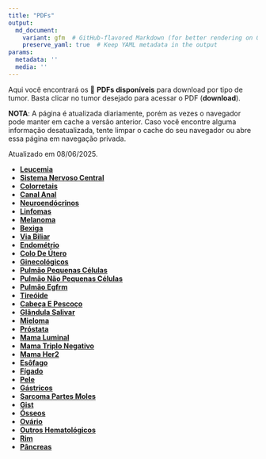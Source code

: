 ```yaml
---
title: "PDFs"
output: 
  md_document:
    variant: gfm  # GitHub-flavored Markdown (for better rendering on GitHub)
    preserve_yaml: true  # Keep YAML metadata in the output
params:
  metadata: ''
  media: ''
---
```


<script async src="https://scripts.simpleanalyticscdn.com/latest.js"></script>

Aqui você encontrará os 📝 **PDFs disponíveis** para download por tipo
de tumor. Basta clicar no tumor desejado para acessar o PDF
(**download**).

**NOTA**: A página é atualizada diariamente, porém as vezes o navegador
pode manter em cache a versão anterior. Caso você encontre alguma
informação desatualizada, tente limpar o cache do seu navegador ou abre
essa página em navegação privada.

Atualizado em 08/06/2025.

- [**Leucemia**](https://coeoralmeds-e768.restdb.io/media/68451e72f63b8048001d3cf4?download=true)
- [**Sistema Nervoso
  Central**](https://coeoralmeds-e768.restdb.io/media/68451e74f63b8048001d3cf7?download=true)
- [**Colorretais**](https://coeoralmeds-e768.restdb.io/media/68451e77f63b8048001d3cfc?download=true)
- [**Canal
  Anal**](https://coeoralmeds-e768.restdb.io/media/68451e79f63b8048001d3cfe?download=true)
- [**Neuroendócrinos**](https://coeoralmeds-e768.restdb.io/media/68451e7af63b8048001d3d00?download=true)
- [**Linfomas**](https://coeoralmeds-e768.restdb.io/media/68451e7cf63b8048001d3d02?download=true)
- [**Melanoma**](https://coeoralmeds-e768.restdb.io/media/68451e7ef63b8048001d3d04?download=true)
- [**Bexiga**](https://coeoralmeds-e768.restdb.io/media/68451e80f63b8048001d3d06?download=true)
- [**Via
  Biliar**](https://coeoralmeds-e768.restdb.io/media/68451e82f63b8048001d3d08?download=true)
- [**Endométrio**](https://coeoralmeds-e768.restdb.io/media/68451e83f63b8048001d3d0a?download=true)
- [**Colo De
  Útero**](https://coeoralmeds-e768.restdb.io/media/68451e85f63b8048001d3d0c?download=true)
- [**Ginecológicos**](https://coeoralmeds-e768.restdb.io/media/68451e87f63b8048001d3d0e?download=true)
- [**Pulmão Pequenas
  Células**](https://coeoralmeds-e768.restdb.io/media/68451e88f63b8048001d3d10?download=true)
- [**Pulmão Não Pequenas
  Células**](https://coeoralmeds-e768.restdb.io/media/68451e8bf63b8048001d3d12?download=true)
- [**Pulmão
  Egfrm**](https://coeoralmeds-e768.restdb.io/media/68451e8cf63b8048001d3d14?download=true)
- [**Tireóide**](https://coeoralmeds-e768.restdb.io/media/68451e90f63b8048001d3d18?download=true)
- [**Cabeça E
  Pescoço**](https://coeoralmeds-e768.restdb.io/media/68451e91f63b8048001d3d1a?download=true)
- [**Glândula
  Salivar**](https://coeoralmeds-e768.restdb.io/media/68451e93f63b8048001d3d1c?download=true)
- [**Mieloma**](https://coeoralmeds-e768.restdb.io/media/68451e95f63b8048001d3d1e?download=true)
- [**Próstata**](https://coeoralmeds-e768.restdb.io/media/68451e96f63b8048001d3d1f?download=true)
- [**Mama
  Luminal**](https://coeoralmeds-e768.restdb.io/media/68451e9af63b8048001d3d24?download=true)
- [**Mama Triplo
  Negativo**](https://coeoralmeds-e768.restdb.io/media/68451e9cf63b8048001d3d26?download=true)
- [**Mama
  Her2**](https://coeoralmeds-e768.restdb.io/media/68451e9df63b8048001d3d28?download=true)
- [**Esôfago**](https://coeoralmeds-e768.restdb.io/media/68451e9ff63b8048001d3d2a?download=true)
- [**Fígado**](https://coeoralmeds-e768.restdb.io/media/68451ea1f63b8048001d3d2c?download=true)
- [**Pele**](https://coeoralmeds-e768.restdb.io/media/68451ea2f63b8048001d3d2e?download=true)
- [**Gástricos**](https://coeoralmeds-e768.restdb.io/media/68451ea4f63b8048001d3d30?download=true)
- [**Sarcoma Partes
  Moles**](https://coeoralmeds-e768.restdb.io/media/68451ea6f63b8048001d3d32?download=true)
- [**Gist**](https://coeoralmeds-e768.restdb.io/media/68451ea8f63b8048001d3d34?download=true)
- [**Ósseos**](https://coeoralmeds-e768.restdb.io/media/68451ea9f63b8048001d3d36?download=true)
- [**Ovário**](https://coeoralmeds-e768.restdb.io/media/68451eabf63b8048001d3d37?download=true)
- [**Outros
  Hematológicos**](https://coeoralmeds-e768.restdb.io/media/68451eadf63b8048001d3d3c?download=true)
- [**Rim**](https://coeoralmeds-e768.restdb.io/media/68451eaef63b8048001d3d3f?download=true)
- [**Pâncreas**](https://coeoralmeds-e768.restdb.io/media/68451eb0f63b8048001d3d41?download=true)
